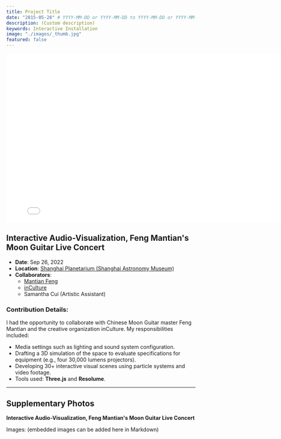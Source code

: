 ```yaml
---
title: Project Title
date: "2015-05-28" # YYYY-MM-DD or YYYY-MM-DD to YYYY-MM-DD or YYYY-MM-DD, YYYY-MM-DD, YYYY-MM-DD
description: (Custom description)
keywords: Interactive Installation
image: "./images/_thumb.jpg"
featured: false
---
```


<iframe width="800" height="450" src="//www.youtube.com/embed/EWHcW4i7lKY?feature=player_detailpage" frameborder="0" allowfullscreen></iframe>

## Interactive Audio-Visualization, Feng Mantian's Moon Guitar Live Concert

- **Date**: Sep 26, 2022
- **Location**: [Shanghai Planetarium (Shanghai Astronomy Museum)](https://www.ennead.com/work/shanghai-astronomy-museum)
- **Collaborators**:
  - [Mantian Feng](https://www.ichongqing.info/2021/01/11/chongqing-interview-series-feng-mantian-my-whole-life-and-ruan/)
  - [inCulture](https://drive.google.com/file/d/13gSf4sPv7_VBIrPLSjFgc7P4I8J0K40U/view?usp=sharing)
  - Samantha Cui (Artistic Assistant)

### Contribution Details:

I had the opportunity to collaborate with Chinese Moon Guitar master Feng Mantian and the creative organization inCulture. My responsibilities included:

- Media settings such as lighting and sound system configuration.
- Drafting a 3D simulation of the space to evaluate specifications for equipment (e.g., four 30,000 lumens projectors).
- Developing 30+ interactive visual scenes using particle systems and video footage.
- Tools used: **Three.js** and **Resolume**.

---

## Supplementary Photos

**Interactive Audio-Visualization, Feng Mantian's Moon Guitar Live Concert**

Images: (embedded images can be added here in Markdown)
